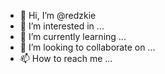 - 👋 Hi, I’m @redzkie
- 👀 I’m interested in ...
- 🌱 I’m currently learning ...
- 💞️ I’m looking to collaborate on ...
- 📫 How to reach me ...

<!---
redzkie/redzkie is a ✨ special ✨ repository because its `README.md` (this file) appears on your GitHub profile.
You can click the Preview link to take a look at your changes.
--->
